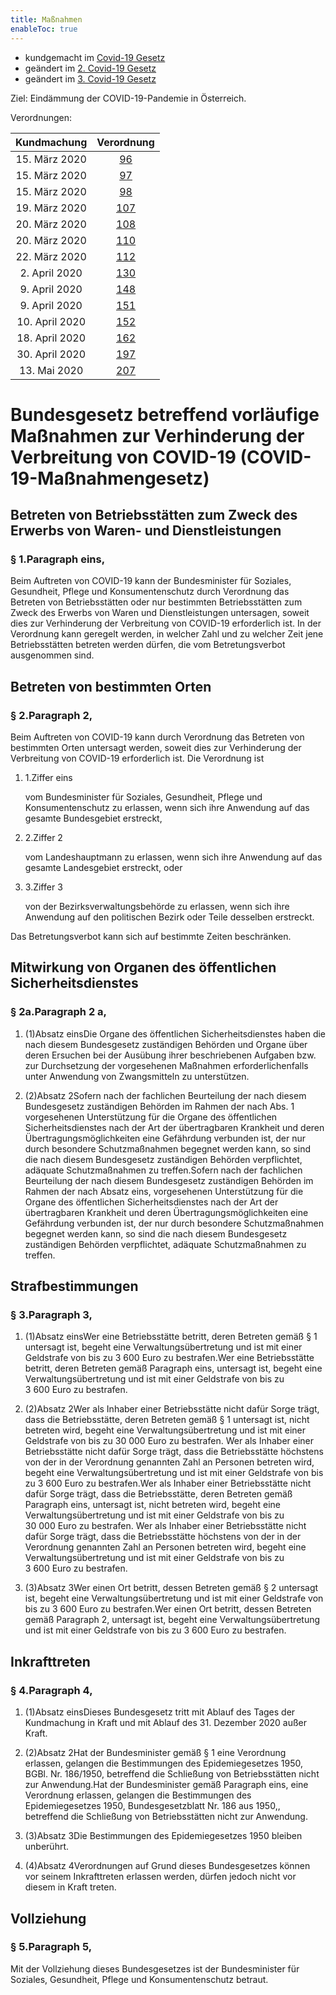 ```yaml
---
title: Maßnahmen
enableToc: true
---
```


* kundgemacht im [Covid-19 Gesetz](https://www.ris.bka.gv.at/eli/bgbl/I/2020/12)
* geändert im [2. Covid-19 Gesetz](https://www.ris.bka.gv.at/eli/bgbl/I/2020/16)
* geändert im [3. Covid-19 Gesetz](https://www.ris.bka.gv.at/eli/bgbl/I/2020/23)

Ziel: Eindämmung der COVID-19-Pandemie in Österreich.

Verordnungen:

| Kundmachung   | Verordnung       |
|:-------------:|:----------------:|
| 15. März 2020 | [96](VO-96.md)   |
| 15. März 2020 | [97](VO-97.md)   |
| 15. März 2020 | [98](VO-98.md)   |
| 19. März 2020 | [107](VO-107.md) |
| 20. März 2020 | [108](VO-108.md) |
| 20. März 2020 | [110](VO-110.md) |
| 22. März 2020 | [112](VO-112.md) |
| 2. April 2020 | [130](VO-130.md) | 
| 9. April 2020 | [148](VO-148.md) |
| 9. April 2020 | [151](VO-151.md) |
| 10. April 2020 | [152](VO-152.md) |
| 18. April 2020 | [162](VO-162.md) |
| 30. April 2020 | [197](VO-197.md) |
| 13. Mai 2020 | [207](VO-207.md) |

  
# Bundesgesetz betreffend vorläufige Maßnahmen zur Verhinderung der Verbreitung von COVID-19 (COVID-19-Maßnahmengesetz)

Betreten von Betriebsstätten zum Zweck des Erwerbs von Waren- und Dienstleistungen
----------------------------------------------------------------------------------

### § 1.Paragraph eins,

Beim Auftreten von COVID-19 kann der Bundesminister für Soziales, Gesundheit, Pflege und Konsumentenschutz durch Verordnung das Betreten von Betriebsstätten oder nur bestimmten Betriebsstätten zum Zweck des Erwerbs von Waren und Dienstleistungen untersagen, soweit dies zur Verhinderung der Verbreitung von COVID-19 erforderlich ist. In der Verordnung kann geregelt werden, in welcher Zahl und zu welcher Zeit jene Betriebsstätten betreten werden dürfen, die vom Betretungsverbot ausgenommen sind.

Betreten von bestimmten Orten
-----------------------------

### § 2.Paragraph 2,

Beim Auftreten von COVID-19 kann durch Verordnung das Betreten von bestimmten Orten untersagt werden, soweit dies zur Verhinderung der Verbreitung von COVID-19 erforderlich ist. Die Verordnung ist

1.  1.Ziffer eins
    
    vom Bundesminister für Soziales, Gesundheit, Pflege und Konsumentenschutz zu erlassen, wenn sich ihre Anwendung auf das gesamte Bundesgebiet erstreckt,
    
2.  2.Ziffer 2
    
    vom Landeshauptmann zu erlassen, wenn sich ihre Anwendung auf das gesamte Landesgebiet erstreckt, oder
    
3.  3.Ziffer 3
    
    von der Bezirksverwaltungsbehörde zu erlassen, wenn sich ihre Anwendung auf den politischen Bezirk oder Teile desselben erstreckt.
    

Das Betretungsverbot kann sich auf bestimmte Zeiten beschränken.

Mitwirkung von Organen des öffentlichen Sicherheitsdienstes
-----------------------------------------------------------

### § 2a.Paragraph 2 a,

1.  (1)Absatz einsDie Organe des öffentlichen Sicherheitsdienstes haben die nach diesem Bundesgesetz zuständigen Behörden und Organe über deren Ersuchen bei der Ausübung ihrer beschriebenen Aufgaben bzw. zur Durchsetzung der vorgesehenen Maßnahmen erforderlichenfalls unter Anwendung von Zwangsmitteln zu unterstützen.
    
2.  (2)Absatz 2Sofern nach der fachlichen Beurteilung der nach diesem Bundesgesetz zuständigen Behörden im Rahmen der nach Abs. 1 vorgesehenen Unterstützung für die Organe des öffentlichen Sicherheitsdienstes nach der Art der übertragbaren Krankheit und deren Übertragungsmöglichkeiten eine Gefährdung verbunden ist, der nur durch besondere Schutzmaßnahmen begegnet werden kann, so sind die nach diesem Bundesgesetz zuständigen Behörden verpflichtet, adäquate Schutzmaßnahmen zu treffen.Sofern nach der fachlichen Beurteilung der nach diesem Bundesgesetz zuständigen Behörden im Rahmen der nach Absatz eins, vorgesehenen Unterstützung für die Organe des öffentlichen Sicherheitsdienstes nach der Art der übertragbaren Krankheit und deren Übertragungsmöglichkeiten eine Gefährdung verbunden ist, der nur durch besondere Schutzmaßnahmen begegnet werden kann, so sind die nach diesem Bundesgesetz zuständigen Behörden verpflichtet, adäquate Schutzmaßnahmen zu treffen.
    

Strafbestimmungen
-----------------

### § 3.Paragraph 3,

1.  (1)Absatz einsWer eine Betriebsstätte betritt, deren Betreten gemäß § 1 untersagt ist, begeht eine Verwaltungsübertretung und ist mit einer Geldstrafe von bis zu 3 600 Euro zu bestrafen.Wer eine Betriebsstätte betritt, deren Betreten gemäß Paragraph eins, untersagt ist, begeht eine Verwaltungsübertretung und ist mit einer Geldstrafe von bis zu 3 600 Euro zu bestrafen.
    
2.  (2)Absatz 2Wer als Inhaber einer Betriebsstätte nicht dafür Sorge trägt, dass die Betriebsstätte, deren Betreten gemäß § 1 untersagt ist, nicht betreten wird, begeht eine Verwaltungsübertretung und ist mit einer Geldstrafe von bis zu 30 000 Euro zu bestrafen. Wer als Inhaber einer Betriebsstätte nicht dafür Sorge trägt, dass die Betriebsstätte höchstens von der in der Verordnung genannten Zahl an Personen betreten wird, begeht eine Verwaltungsübertretung und ist mit einer Geldstrafe von bis zu 3 600 Euro zu bestrafen.Wer als Inhaber einer Betriebsstätte nicht dafür Sorge trägt, dass die Betriebsstätte, deren Betreten gemäß Paragraph eins, untersagt ist, nicht betreten wird, begeht eine Verwaltungsübertretung und ist mit einer Geldstrafe von bis zu 30 000 Euro zu bestrafen. Wer als Inhaber einer Betriebsstätte nicht dafür Sorge trägt, dass die Betriebsstätte höchstens von der in der Verordnung genannten Zahl an Personen betreten wird, begeht eine Verwaltungsübertretung und ist mit einer Geldstrafe von bis zu 3 600 Euro zu bestrafen.
    
3.  (3)Absatz 3Wer einen Ort betritt, dessen Betreten gemäß § 2 untersagt ist, begeht eine Verwaltungsübertretung und ist mit einer Geldstrafe von bis zu 3 600 Euro zu bestrafen.Wer einen Ort betritt, dessen Betreten gemäß Paragraph 2, untersagt ist, begeht eine Verwaltungsübertretung und ist mit einer Geldstrafe von bis zu 3 600 Euro zu bestrafen.
    

Inkrafttreten
-------------

### § 4.Paragraph 4,

1.  (1)Absatz einsDieses Bundesgesetz tritt mit Ablauf des Tages der Kundmachung in Kraft und mit Ablauf des 31. Dezember 2020 außer Kraft.
    
2.  (2)Absatz 2Hat der Bundesminister gemäß § 1 eine Verordnung erlassen, gelangen die Bestimmungen des Epidemiegesetzes 1950, BGBl. Nr. 186/1950, betreffend die Schließung von Betriebsstätten nicht zur Anwendung.Hat der Bundesminister gemäß Paragraph eins, eine Verordnung erlassen, gelangen die Bestimmungen des Epidemiegesetzes 1950, Bundesgesetzblatt Nr. 186 aus 1950,, betreffend die Schließung von Betriebsstätten nicht zur Anwendung.
    
3.  (3)Absatz 3Die Bestimmungen des Epidemiegesetzes 1950 bleiben unberührt.
    
4.  (4)Absatz 4Verordnungen auf Grund dieses Bundesgesetzes können vor seinem Inkrafttreten erlassen werden, dürfen jedoch nicht vor diesem in Kraft treten.
    

Vollziehung
-----------

### § 5.Paragraph 5,

Mit der Vollziehung dieses Bundesgesetzes ist der Bundesminister für Soziales, Gesundheit, Pflege und Konsumentenschutz betraut.
